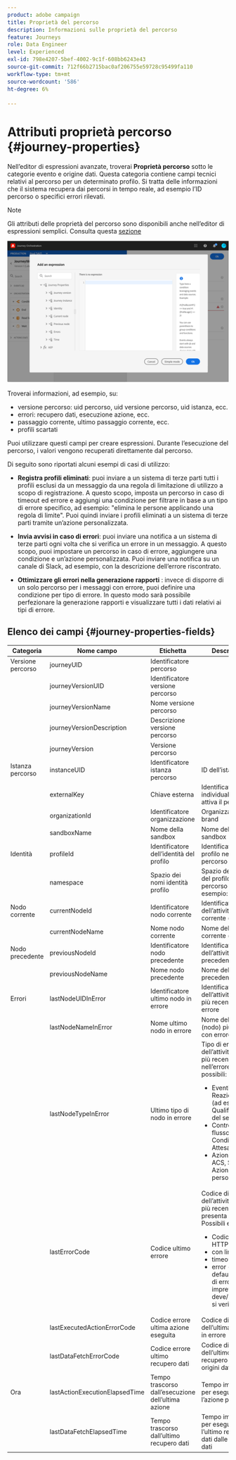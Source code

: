 ```yaml
---
product: adobe campaign
title: Proprietà del percorso
description: Informazioni sulle proprietà del percorso
feature: Journeys
role: Data Engineer
level: Experienced
exl-id: 798e4207-5bef-4002-9c1f-608bb6243e43
source-git-commit: 712f66b2715bac0af206755e59728c95499fa110
workflow-type: tm+mt
source-wordcount: '586'
ht-degree: 6%

---
```


# Attributi proprietà percorso {#journey-properties}

Nell’editor di espressioni avanzate, troverai **Proprietà percorso** sotto le categorie evento e origine dati. Questa categoria contiene campi tecnici relativi al percorso per un determinato profilo. Si tratta delle informazioni che il sistema recupera dai percorsi in tempo reale, ad esempio l’ID percorso o specifici errori rilevati.

>[!NOTE]
>
>Gli attributi delle proprietà del percorso sono disponibili anche nell’editor di espressioni semplici. Consulta questa [sezione](../building-journeys/condition-activity.md#about_condition)

![](../assets/journey-properties.png)

Troverai informazioni, ad esempio, su:

* versione percorso: uid percorso, uid versione percorso, uid istanza, ecc.
* errori: recupero dati, esecuzione azione, ecc.
* passaggio corrente, ultimo passaggio corrente, ecc.
* profili scartati

Puoi utilizzare questi campi per creare espressioni. Durante l’esecuzione del percorso, i valori vengono recuperati direttamente dal percorso.

Di seguito sono riportati alcuni esempi di casi di utilizzo:

* **Registra profili eliminati**: puoi inviare a un sistema di terze parti tutti i profili esclusi da un messaggio da una regola di limitazione di utilizzo a scopo di registrazione. A questo scopo, imposta un percorso in caso di timeout ed errore e aggiungi una condizione per filtrare in base a un tipo di errore specifico, ad esempio: &quot;elimina le persone applicando una regola di limite&quot;. Puoi quindi inviare i profili eliminati a un sistema di terze parti tramite un’azione personalizzata.

* **Invia avvisi in caso di errori**: puoi inviare una notifica a un sistema di terze parti ogni volta che si verifica un errore in un messaggio. A questo scopo, puoi impostare un percorso in caso di errore, aggiungere una condizione e un’azione personalizzata. Puoi inviare una notifica su un canale di Slack, ad esempio, con la descrizione dell’errore riscontrato.

* **Ottimizzare gli errori nella generazione rapporti** : invece di disporre di un solo percorso per i messaggi con errore, puoi definire una condizione per tipo di errore. In questo modo sarà possibile perfezionare la generazione rapporti e visualizzare tutti i dati relativi ai tipi di errore.

## Elenco dei campi {#journey-properties-fields}

| Categoria | Nome campo | Etichetta | Descrizione |
|---|---|---|------------|
| Versione percorso | journeyUID | Identificatore percorso | |
| | journeyVersionUID | Identificatore versione percorso | |
| | journeyVersionName | Nome versione percorso | |
| | journeyVersionDescription | Descrizione versione percorso | |
| | journeyVersion | Versione percorso | |
| Istanza percorso | instanceUID | Identificatore istanza percorso | ID dell’istanza |
| | externalKey | Chiave esterna | Identificatore individuale che attiva il percorso |
| | organizationId | Identificatore organizzazione | Organizzazione del brand |
| | sandboxName | Nome della sandbox | Nome della sandbox |
| Identità | profileId | Identificatore dell’identità del profilo | Identificatore del profilo nel percorso |
| | namespace | Spazio dei nomi identità profilo | Spazio dei nomi del profilo nel percorso (ad esempio: ECID) |
| Nodo corrente | currentNodeId | Identificatore nodo corrente | Identificatore dell’attività corrente (nodo) |
| | currentNodeName | Nome nodo corrente | Nome dell’attività corrente (nodo) |
| Nodo precedente | previousNodeId | Identificatore nodo precedente | Identificatore dell’attività precedente (nodo) |
| | previousNodeName | Nome nodo precedente | Nome dell’attività precedente (nodo) |
| Errori | lastNodeUIDInError | Identificatore ultimo nodo in errore | Identificatore dell’attività (nodo) più recente con errore |
| | lastNodeNameInError | Nome ultimo nodo in errore | Nome dell’attività (nodo) più recente con errore |
| | lastNodeTypeInError | Ultimo tipo di nodo in errore | Tipo di errore dell’attività (nodo) più recente nell’errore. Tipi possibili:<ul><li>Eventi: Eventi, Reazioni, SQ (ad esempio: Qualificazione del segmento)</li><li>Controllo del flusso: Fine, Condizione, Attesa</li><li>Azioni: azioni ACS, Salta, Azione personalizzata</li></ul> |
| | lastErrorCode | Codice ultimo errore | Codice di errore dell’attività (nodo) più recente che presenta un errore. Possibili errori: <ul><li>Codici di errore HTTP</li><li>con limite</li><li>timeout</li><li>error (esempio: default in caso di errore imprevisto. Non deve/raramente si verifica)</li></ul> |
| | lastExecutedActionErrorCode | Codice errore ultima azione eseguita | Codice di errore dell’ultima azione in errore |
| | lastDataFetchErrorCode | Codice errore ultimo recupero dati | Codice di errore dell’ultimo recupero dati da origini dati |
| Ora | lastActionExecutionElapsedTime | Tempo trascorso dall’esecuzione dell’ultima azione | Tempo impiegato per eseguire l’azione più recente |
| | lastDataFetchElapsedTime | Tempo trascorso dall’ultimo recupero dati | Tempo impiegato per eseguire l’ultimo recupero dati dalle origini dati |
